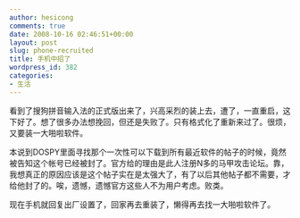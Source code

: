 ```yaml
---
author: hesicong
comments: true
date: 2008-10-16 02:46:51+00:00
layout: post
slug: phone-recruited
title: 手机中招了
wordpress_id: 382
categories:
- 生活
---
```


看到了搜狗拼音输入法的正式版出来了，兴高采烈的装上去，遭了，一直重启，这下好了。想了很多办法想挽回，但还是失败了。只有格式化了重新来过了。很烦，又要装一大啪啦软件。

本说到DOSPY里面寻找那个一次性可以下载到所有最近软件的帖子的时候，竟然被告知这个帐号已经被封了。官方给的理由是此人注册N多的马甲攻击论坛。靠，我想真正的原因应该是这个帖子实在是太强大了，有了以后其他帖子都不需要，才给他封了的。唉，遗憾，遗憾官方这些人不为用户考虑。败类。

现在手机就回复出厂设置了，回家再去重装了，懒得再去找一大啪啦软件了。

